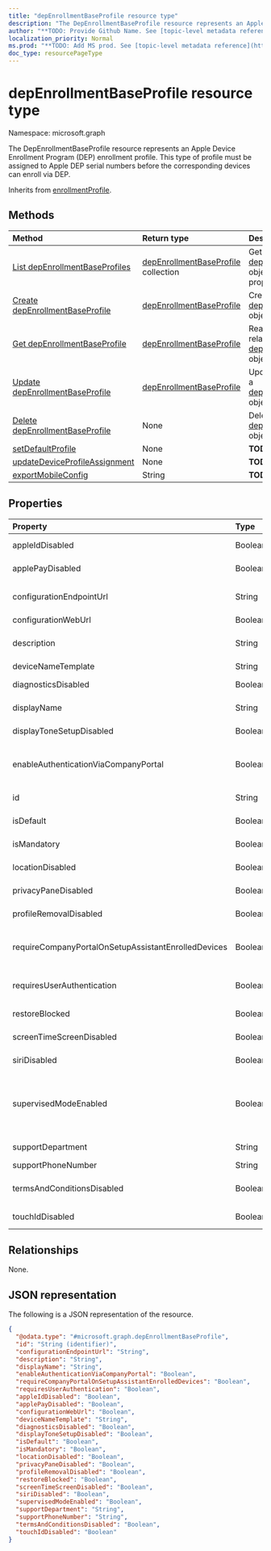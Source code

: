 ```yaml
---
title: "depEnrollmentBaseProfile resource type"
description: "The DepEnrollmentBaseProfile resource represents an Apple Device Enrollment Program (DEP) enrollment profile. This type of profile must be assigned to Apple DEP serial numbers before the corresponding devices can enroll via DEP."
author: "**TODO: Provide Github Name. See [topic-level metadata reference](https://msgo.azurewebsites.net/add/document/guidelines/metadata.html#topic-level-metadata)**"
localization_priority: Normal
ms.prod: "**TODO: Add MS prod. See [topic-level metadata reference](https://msgo.azurewebsites.net/add/document/guidelines/metadata.html#topic-level-metadata)**"
doc_type: resourcePageType
---
```


# depEnrollmentBaseProfile resource type

Namespace: microsoft.graph



The DepEnrollmentBaseProfile resource represents an Apple Device Enrollment Program (DEP) enrollment profile. This type of profile must be assigned to Apple DEP serial numbers before the corresponding devices can enroll via DEP.


Inherits from [enrollmentProfile](../resources/enrollmentprofile.md).

## Methods
|Method|Return type|Description|
|:---|:---|:---|
|[List depEnrollmentBaseProfiles](../api/depenrollmentbaseprofile-list.md)|[depEnrollmentBaseProfile](../resources/depenrollmentbaseprofile.md) collection|Get a list of the [depEnrollmentBaseProfile](../resources/depenrollmentbaseprofile.md) objects and their properties.|
|[Create depEnrollmentBaseProfile](../api/depenrollmentbaseprofile-create.md)|[depEnrollmentBaseProfile](../resources/depenrollmentbaseprofile.md)|Create a new [depEnrollmentBaseProfile](../resources/depenrollmentbaseprofile.md) object.|
|[Get depEnrollmentBaseProfile](../api/depenrollmentbaseprofile-get.md)|[depEnrollmentBaseProfile](../resources/depenrollmentbaseprofile.md)|Read the properties and relationships of a [depEnrollmentBaseProfile](../resources/depenrollmentbaseprofile.md) object.|
|[Update depEnrollmentBaseProfile](../api/depenrollmentbaseprofile-update.md)|[depEnrollmentBaseProfile](../resources/depenrollmentbaseprofile.md)|Update the properties of a [depEnrollmentBaseProfile](../resources/depenrollmentbaseprofile.md) object.|
|[Delete depEnrollmentBaseProfile](../api/depenrollmentbaseprofile-delete.md)|None|Deletes a [depEnrollmentBaseProfile](../resources/depenrollmentbaseprofile.md) object.|
|[setDefaultProfile](../api/depenrollmentbaseprofile-setdefaultprofile.md)|None|**TODO: Add Description**|
|[updateDeviceProfileAssignment](../api/depenrollmentbaseprofile-updatedeviceprofileassignment.md)|None|**TODO: Add Description**|
|[exportMobileConfig](../api/depenrollmentbaseprofile-exportmobileconfig.md)|String|**TODO: Add Description**|

## Properties
|Property|Type|Description|
|:---|:---|:---|
|appleIdDisabled|Boolean|Indicates if Apple id setup pane is disabled|
|applePayDisabled|Boolean|Indicates if Apple pay setup pane is disabled|
|configurationEndpointUrl|String|Configuration endpoint url to use for Enrollment Inherited from [enrollmentProfile](../resources/enrollmentprofile.md)|
|configurationWebUrl|Boolean|URL for setup assistant login|
|description|String|Description of the profile Inherited from [enrollmentProfile](../resources/enrollmentprofile.md)|
|deviceNameTemplate|String|Sets a literal or name pattern.|
|diagnosticsDisabled|Boolean|Indicates if diagnostics setup pane is disabled|
|displayName|String|Name of the profile Inherited from [enrollmentProfile](../resources/enrollmentprofile.md)|
|displayToneSetupDisabled|Boolean|Indicates if displaytone setup screen is disabled|
|enableAuthenticationViaCompanyPortal|Boolean|Indicates to authenticate with Apple Setup Assistant instead of Company Portal. Inherited from [enrollmentProfile](../resources/enrollmentprofile.md)|
|id|String|**TODO: Add Description** Inherited from [entity](../resources/entity.md)|
|isDefault|Boolean|Indicates if this is the default profile|
|isMandatory|Boolean|Indicates if the profile is mandatory|
|locationDisabled|Boolean|Indicates if Location service setup pane is disabled|
|privacyPaneDisabled|Boolean|Indicates if privacy screen is disabled|
|profileRemovalDisabled|Boolean|Indicates if the profile removal option is disabled|
|requireCompanyPortalOnSetupAssistantEnrolledDevices|Boolean|Indicates that Company Portal is required on setup assistant enrolled devices Inherited from [enrollmentProfile](../resources/enrollmentprofile.md)|
|requiresUserAuthentication|Boolean|Indicates if the profile requires user authentication Inherited from [enrollmentProfile](../resources/enrollmentprofile.md)|
|restoreBlocked|Boolean|Indicates if Restore setup pane is blocked|
|screenTimeScreenDisabled|Boolean|Indicates if screen timeout setup is disabled|
|siriDisabled|Boolean|Indicates if siri setup pane is disabled|
|supervisedModeEnabled|Boolean|Supervised mode, True to enable, false otherwise. See https://docs.microsoft.com/en-us/intune/deploy-use/enroll-devices-in-microsoft-intune for additional information.|
|supportDepartment|String|Support department information|
|supportPhoneNumber|String|Support phone number|
|termsAndConditionsDisabled|Boolean|Indicates if 'Terms and Conditions' setup pane is disabled|
|touchIdDisabled|Boolean|Indicates if touch id setup pane is disabled|

## Relationships
None.

## JSON representation
The following is a JSON representation of the resource.
<!-- {
  "blockType": "resource",
  "keyProperty": "id",
  "@odata.type": "microsoft.graph.depEnrollmentBaseProfile",
  "baseType": "microsoft.graph.enrollmentProfile",
  "openType": false
}
-->
``` json
{
  "@odata.type": "#microsoft.graph.depEnrollmentBaseProfile",
  "id": "String (identifier)",
  "configurationEndpointUrl": "String",
  "description": "String",
  "displayName": "String",
  "enableAuthenticationViaCompanyPortal": "Boolean",
  "requireCompanyPortalOnSetupAssistantEnrolledDevices": "Boolean",
  "requiresUserAuthentication": "Boolean",
  "appleIdDisabled": "Boolean",
  "applePayDisabled": "Boolean",
  "configurationWebUrl": "Boolean",
  "deviceNameTemplate": "String",
  "diagnosticsDisabled": "Boolean",
  "displayToneSetupDisabled": "Boolean",
  "isDefault": "Boolean",
  "isMandatory": "Boolean",
  "locationDisabled": "Boolean",
  "privacyPaneDisabled": "Boolean",
  "profileRemovalDisabled": "Boolean",
  "restoreBlocked": "Boolean",
  "screenTimeScreenDisabled": "Boolean",
  "siriDisabled": "Boolean",
  "supervisedModeEnabled": "Boolean",
  "supportDepartment": "String",
  "supportPhoneNumber": "String",
  "termsAndConditionsDisabled": "Boolean",
  "touchIdDisabled": "Boolean"
}
```

